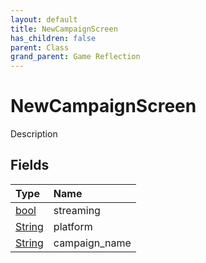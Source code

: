 ```yaml
---
layout: default
title: NewCampaignScreen
has_children: false
parent: Class
grand_parent: Game Reflection
---
```

# NewCampaignScreen
Description 

## Fields

| Type | Name |
|:----------|:--------------|
| [bool](/riftbreaker-wiki/docs/game-reflection/components/bool/) | streaming |
| [String](/riftbreaker-wiki/docs/game-reflection/components/string/) | platform |
| [String](/riftbreaker-wiki/docs/game-reflection/components/string/) | campaign_name |


